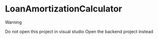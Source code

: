 ﻿# LoanAmortizationCalculator

Warning 

Do not open this project in visual studio
Open the backend project instead